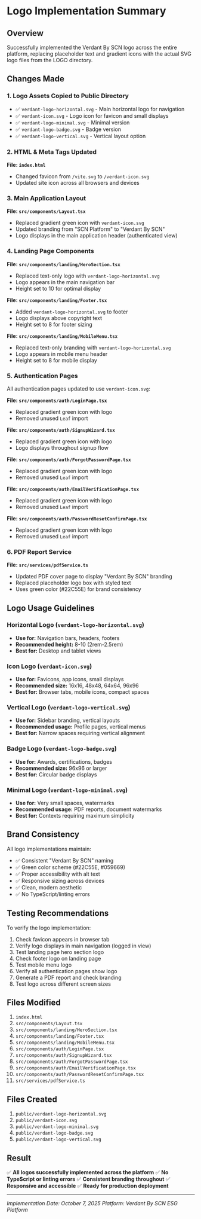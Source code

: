 # Logo Implementation Summary

## Overview
Successfully implemented the Verdant By SCN logo across the entire platform, replacing placeholder text and gradient icons with the actual SVG logo files from the LOGO directory.

## Changes Made

### 1. Logo Assets Copied to Public Directory
- ✅ `verdant-logo-horizontal.svg` - Main horizontal logo for navigation
- ✅ `verdant-icon.svg` - Logo icon for favicon and small displays
- ✅ `verdant-logo-minimal.svg` - Minimal version
- ✅ `verdant-logo-badge.svg` - Badge version
- ✅ `verdant-logo-vertical.svg` - Vertical layout option

### 2. HTML & Meta Tags Updated
**File: `index.html`**
- Changed favicon from `/vite.svg` to `/verdant-icon.svg`
- Updated site icon across all browsers and devices

### 3. Main Application Layout
**File: `src/components/Layout.tsx`**
- Replaced gradient green icon with `verdant-icon.svg`
- Updated branding from "SCN Platform" to "Verdant By SCN"
- Logo displays in the main application header (authenticated view)

### 4. Landing Page Components
**File: `src/components/landing/HeroSection.tsx`**
- Replaced text-only logo with `verdant-logo-horizontal.svg`
- Logo appears in the main navigation bar
- Height set to 10 for optimal display

**File: `src/components/landing/Footer.tsx`**
- Added `verdant-logo-horizontal.svg` to footer
- Logo displays above copyright text
- Height set to 8 for footer sizing

**File: `src/components/landing/MobileMenu.tsx`**
- Replaced text-only branding with `verdant-logo-horizontal.svg`
- Logo appears in mobile menu header
- Height set to 8 for mobile display

### 5. Authentication Pages
All authentication pages updated to use `verdant-icon.svg`:

**File: `src/components/auth/LoginPage.tsx`**
- Replaced gradient green icon with logo
- Removed unused `Leaf` import

**File: `src/components/auth/SignupWizard.tsx`**
- Replaced gradient green icon with logo
- Logo displays throughout signup flow

**File: `src/components/auth/ForgotPasswordPage.tsx`**
- Replaced gradient green icon with logo
- Removed unused `Leaf` import

**File: `src/components/auth/EmailVerificationPage.tsx`**
- Replaced gradient green icon with logo
- Removed unused `Leaf` import

**File: `src/components/auth/PasswordResetConfirmPage.tsx`**
- Replaced gradient green icon with logo
- Removed unused `Leaf` import

### 6. PDF Report Service
**File: `src/services/pdfService.ts`**
- Updated PDF cover page to display "Verdant By SCN" branding
- Replaced placeholder logo box with styled text
- Uses green color (#22C55E) for brand consistency

## Logo Usage Guidelines

### Horizontal Logo (`verdant-logo-horizontal.svg`)
- **Use for:** Navigation bars, headers, footers
- **Recommended height:** 8-10 (2rem-2.5rem)
- **Best for:** Desktop and tablet views

### Icon Logo (`verdant-icon.svg`)
- **Use for:** Favicons, app icons, small displays
- **Recommended size:** 16x16, 48x48, 64x64, 96x96
- **Best for:** Browser tabs, mobile icons, compact spaces

### Vertical Logo (`verdant-logo-vertical.svg`)
- **Use for:** Sidebar branding, vertical layouts
- **Recommended usage:** Profile pages, vertical menus
- **Best for:** Narrow spaces requiring vertical alignment

### Badge Logo (`verdant-logo-badge.svg`)
- **Use for:** Awards, certifications, badges
- **Recommended size:** 96x96 or larger
- **Best for:** Circular badge displays

### Minimal Logo (`verdant-logo-minimal.svg`)
- **Use for:** Very small spaces, watermarks
- **Recommended usage:** PDF reports, document watermarks
- **Best for:** Contexts requiring maximum simplicity

## Brand Consistency

All logo implementations maintain:
- ✅ Consistent "Verdant By SCN" naming
- ✅ Green color scheme (#22C55E, #059669)
- ✅ Proper accessibility with alt text
- ✅ Responsive sizing across devices
- ✅ Clean, modern aesthetic
- ✅ No TypeScript/linting errors

## Testing Recommendations

To verify the logo implementation:
1. Check favicon appears in browser tab
2. Verify logo displays in main navigation (logged in view)
3. Test landing page hero section logo
4. Check footer logo on landing page
5. Test mobile menu logo
6. Verify all authentication pages show logo
7. Generate a PDF report and check branding
8. Test logo across different screen sizes

## Files Modified

1. `index.html`
2. `src/components/Layout.tsx`
3. `src/components/landing/HeroSection.tsx`
4. `src/components/landing/Footer.tsx`
5. `src/components/landing/MobileMenu.tsx`
6. `src/components/auth/LoginPage.tsx`
7. `src/components/auth/SignupWizard.tsx`
8. `src/components/auth/ForgotPasswordPage.tsx`
9. `src/components/auth/EmailVerificationPage.tsx`
10. `src/components/auth/PasswordResetConfirmPage.tsx`
11. `src/services/pdfService.ts`

## Files Created

1. `public/verdant-logo-horizontal.svg`
2. `public/verdant-icon.svg`
3. `public/verdant-logo-minimal.svg`
4. `public/verdant-logo-badge.svg`
5. `public/verdant-logo-vertical.svg`

## Result

✅ **All logos successfully implemented across the platform**
✅ **No TypeScript or linting errors**
✅ **Consistent branding throughout**
✅ **Responsive and accessible**
✅ **Ready for production deployment**

---

*Implementation Date: October 7, 2025*
*Platform: Verdant By SCN ESG Platform*
